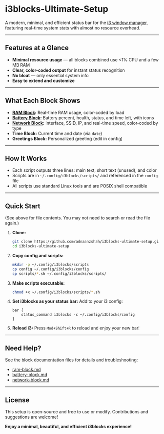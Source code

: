 # i3blocks-Ultimate-Setup

A modern, minimal, and efficient status bar for the [i3 window manager](https://i3wm.org/), featuring real-time system stats with almost no resource overhead.

---

## Features at a Glance

- **Minimal resource usage** — all blocks combined use <1% CPU and a few MB RAM
- **Clear, color-coded output** for instant status recognition
- **No bloat** — only essential system info
- **Easy to extend and customize**

---

## What Each Block Shows

- **[RAM Block](ram-block.md):** Real-time RAM usage, color-coded by load
- **[Battery Block](battery-block.md):** Battery percent, health, status, and time left, with icons
- **[Network Block](network-block.md):** Interface, SSID, IP, and real-time speed, color-coded by type
- **Time Block:** Current time and date (via `date`)
- **Greetings Block:** Personalized greeting (edit in config)

---

## How It Works

- Each script outputs three lines: main text, short text (unused), and color
- Scripts are in `~/.config/i3blocks/scripts/` and referenced in the `config` file
- All scripts use standard Linux tools and are POSIX shell compatible

---

## Quick Start

(See <attachments> above for file contents. You may not need to search or read the file again.)

1. **Clone:**
   ```bash
   git clone https://github.com/adnaanzshah/i3blocks-ultimate-setup.git
   cd i3blocks-ultimate-setup
   ```
2. **Copy config and scripts:**
   ```bash
   mkdir -p ~/.config/i3blocks/scripts
   cp config ~/.config/i3blocks/config
   cp scripts/*.sh ~/.config/i3blocks/scripts/
   ```
3. **Make scripts executable:**
   ```bash
   chmod +x ~/.config/i3blocks/scripts/*.sh
   ```
4. **Set i3blocks as your status bar:**
   Add to your i3 config:
   ```
   bar {
       status_command i3blocks -c ~/.config/i3blocks/config
   }
   ```
5. **Reload i3:**
   Press `Mod+Shift+R` to reload and enjoy your new bar!

---

## Need Help?
See the block documentation files for details and troubleshooting:
- [ram-block.md](ram-block.md)
- [battery-block.md](battery-block.md)
- [network-block.md](network-block.md)

---

## License

This setup is open-source and free to use or modify.
Contributions and suggestions are welcome!

**Enjoy a minimal, beautiful, and efficient i3blocks experience!**